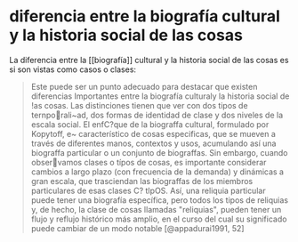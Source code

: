 # diferencia entre la biografía cultural y la historia social de las cosas
La diferencia entre la [[biografía]] cultural y la historia social de las cosas es si son vistas como casos o clases:

>Este puede ser un punto adecuado para destacar que existen diferencias Importantes entre la biografía culturaly la historia social de !as cosas. Las distinciones tienen que ver con dos tipos de ternporali~ad, dos formas de identidad de clase y dos niveles de la escala social. El enfC?que de la biograffa cultural, formulado por Kopytoff, e~ característico de cosas especificas, que se mueven a través de diferentes manos, contextos y usos, acumulando así una biograffa particular o un conjunto de biograffas. Sin embargo, cuando observamos clases o típos de cosas, es importante considerar cambios a largo plazo (con frecuencia de la demanda) y dinámicas a gran escala, que trasciendan las biograffas de los miembros particulares de esas clases C? tIpOS. Así, una reliquia particular puede tener una biografía específica, pero todos los tipos de reliquias y, de hecho, la clase de cosas llamadas "reliquias", pueden tener un flujo y reflujo histórico más amplio, en el curso del cual su significado puede cambiar de un modo notable [@appadurai1991, 52]
